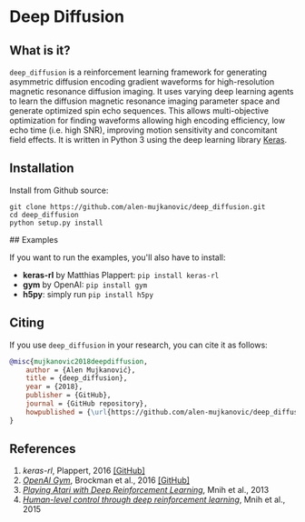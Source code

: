 # Deep Diffusion


## What is it?

`deep_diffusion` is a reinforcement learning framework for generating asymmetric diffusion encoding gradient waveforms for high-resolution magnetic resonance diffusion imaging. It uses varying deep learning agents to learn the diffusion magnetic resonance imaging parameter space and generate optimized spin echo sequences. This allows multi-objective optimization for finding waveforms allowing high encoding efficiency, low echo time (i.e. high SNR), improving motion sensitivity and concomitant field effects. It is written in Python 3 using the deep learning library [Keras](http://keras.io).

## Installation
Install from Github source:

```
git clone https://github.com/alen-mujkanovic/deep_diffusion.git
cd deep_diffusion
python setup.py install
```

## Examples

If you want to run the examples, you'll also have to install:
- **keras-rl** by Matthias Plappert: `pip install keras-rl`
- **gym** by OpenAI: `pip install gym`
- **h5py**: simply run `pip install h5py`

## Citing

If you use `deep_diffusion` in your research, you can cite it as follows:
```bibtex
@misc{mujkanovic2018deepdiffusion,
    author = {Alen Mujkanović},
    title = {deep_diffusion},
    year = {2018},
    publisher = {GitHub},
    journal = {GitHub repository},
    howpublished = {\url{https://github.com/alen-mujkanovic/deep_diffusion}},
}
```

## References

1. *keras-rl*, Plappert, 2016 [[GitHub]](https://github.com/keras-rl/keras-rl)
2. [*OpenAI Gym*](arxiv.org/abs/1606.01540), Brockman et al., 2016 [[GitHub]](https://github.com/openai/gym)
3. [*Playing Atari with Deep Reinforcement Learning*](https://arxiv.org/abs/1312.5602), Mnih et al., 2013
4. [*Human-level control through deep reinforcement learning*](https://www.nature.com/articles/nature14236), Mnih et al., 2015
